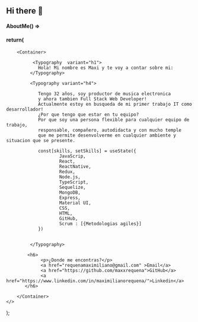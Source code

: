 ## Hi there 👋

####    AboutMe() =>
####      return(
    
        <Container>
  
              <Typography  variant="h1">
                Hola! Mi nombre es Maxi y te voy a contar sobre mi:
             </Typography>

             <Typography variant="h4">
                 
                Tengo 32 años, soy productor de musica electronica 
                y ahora tambien Full Stack Web Developer!
                Actualmente estoy en busqueda de mi primer trabajo IT como desarrollador!
                ¿Por que tengo que estar en tu equipo?
                Por que soy una persona flexible para cualquier equipo de trabajo, 
                responsable, compañero, autodidacta y con mucho temple 
                que me permite desenvolverme en cualquier ambiente y situacion que se presente. 

                const[skills, setSkills] = useState({
                        JavaScrip,
                        React,
                        ReactNative,
                        Redux,
                        Node.js,
                        TypeScript,
                        Sequelize,
                        MongoDB, 
                        Express,
                        Material UI,
                        CSS,
                        HTML,
                        GitHub,
                        Scrum : [{Metodologias agiles}]
                }) 
                    

             </Typography>
               
            <h6>
                 <p>¿Donde me encontras?</p>
                 <a href="requenamaximiliano@gmail.com" >Email</a>
                 <a href="https://github.com/maxxrequena">GitHub</a>
                 <a href="https://www.linkedin.com/in/maximilianorequena/">Linkedin</a>
           </h6>

        </Container>
    </>
);

